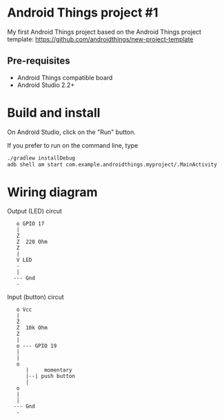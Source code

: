 Android Things project #1
=====================================

My first Android Things project based on the Android Things project template:
https://github.com/androidthings/new-project-template


Pre-requisites
--------------

- Android Things compatible board
- Android Studio 2.2+


Build and install
=================

On Android Studio, click on the "Run" button.

If you prefer to run on the command line, type

```bash
./gradlew installDebug
adb shell am start com.example.androidthings.myproject/.MainActivity
```

Wiring diagram
==============

Output (LED) circut
```
   o GPIO 17
   |
   Z
   Z  220 Ohm
   Z
   |
   V LED
   -
   |
  --- Gnd
   -
```
Input (button) circut
```
   o Vcc
   |
   Z
   Z  10k Ohm
   Z
   |
   o --- GPIO 19
   |
   |
   o
      |     momentary
      |--| push button
      |
   o
   |
   |
  --- Gnd
   -
```